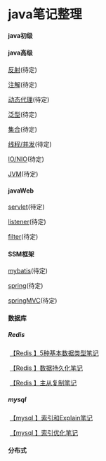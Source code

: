 # java笔记整理
#### java初级

#### java高级

[反射](https://app.yinxiang.com/fx/a5879550-baea-4443-abe9-ea6932637f7e)(待定)

[注解](https://github.com/Glenn-wang/advance/blob/master/README.md)(待定)

[动态代理](https://github.com/Glenn-wang/advance/blob/master/README.md)(待定)

[泛型](https://github.com/Glenn-wang/advance/blob/master/README.md)(待定)

[集合](https://github.com/Glenn-wang/advance/blob/master/README.md)(待定)

[线程/并发](https://github.com/Glenn-wang/advance/blob/master/README.md)(待定)

[IO/NIO](https://github.com/Glenn-wang/advance/blob/master/README.md)(待定)

[JVM](https://github.com/Glenn-wang/advance/blob/master/README.md)(待定)

#### javaWeb

[servlet]()(待定)

[listener]()(待定)

[filter]()(待定)

#### SSM框架

[mybatis]()(待定)

[spring]()(待定)

[springMVC]()(待定)

#### 数据库

#####  Redis

​	[【Redis 】5种基本数据类型笔记](https://app.yinxiang.com/fx/9bd4ed2e-9caa-44a3-8513-04c2d06977e6)

​	[【Redis 】数据持久化笔记](https://app.yinxiang.com/fx/34aa5e9a-4c08-415b-ab73-5a484a1941c1)

​	[【Redis 】主从复制笔记](https://app.yinxiang.com/fx/b7a6be20-2ef6-476e-a050-ff7b1cb6d36f)

##### mysql

​	[【mysql 】索引和Explain笔记](https://app.yinxiang.com/fx/cab4bbc3-7d8f-4ce9-b9c7-676b4dcc3c81)

​	[【mysql 】索引优化笔记]()	

#### 分布式



 